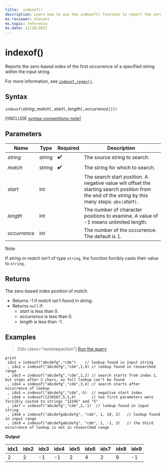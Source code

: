```yaml
---
title:  indexof() 
description: Learn how to use the indexof() function to report the zero-based index position of the input string.
ms.reviewer: alexans
ms.topic: reference
ms.date: 12/28/2022
---
```

# indexof()

Reports the zero-based index of the first occurrence of a specified string within the input string.

For more information, see [`indexof_regex()`](indexof-regex-function.md).

## Syntax

`indexof(`*string*`,`*match*`[,`*start*`[,`*length*`[,`*occurrence*`]]])`

[!INCLUDE [syntax-conventions-note](../../includes/syntax-conventions-note.md)]

## Parameters

| Name | Type | Required | Description |
|--|--|--|--|
|*string*| string |  :heavy_check_mark: | The source string to search.|  
|*match*| string |  :heavy_check_mark: | The string for which to search.|
|*start*| int | | The search start position. A negative value will offset the starting search position from the end of the *string* by this many steps: `abs(`*start*`)`. |
|*length*| int | | The number of character positions to examine. A value of -1 means unlimited length.|
|*occurrence*| int | | The number of the occurrence. The default is 1.|

> [!NOTE]
> If *string* or *match* isn't of type `string`, the function forcibly casts their value to `string`.

## Returns

The zero-based index position of *match*.

* Returns -1 if *match* isn't found in *string*.
* Returns `null` if:
  * *start* is less than 0.
  * *occurrence* is less than 0.
  * *length* is less than -1.

## Examples

> [!div class="nextstepaction"]
> <a href="https://dataexplorer.azure.com/clusters/help/databases/Samples?query=H4sIAAAAAAAAA42STW6DMBCF9znFyJsWyVEKhCRd9DDGjIlVYqOxadLbd4LdqpUoioXFxu97b35Gsi5uwHa3Et7Aug5v3jwL1eoOTS+k4L8ogM9uB4P379MIxk+u47f8jVOEEJnRb0DeKdX/FFnKfbGEIQyoSJ+xA1KuR8isepVVzayk5AyKYgBD/pIkUEpo53B+DKBMRIIK9FlRkBA8mGkYvoNo5Z4itJgSZfP9inmdC/lrnky81hMROo3gTXbIyGYFuW2KucUOexXtByZoep7lh1/ysqr3zeEom9TUdFger1yapRBhVKQuyIkCXJHutZG27fDJ1YbInY4+Dy6AmGkCFI9DNCLbHVfSVnJbFo+uxGkB9MODBLyPq3yRUBVrmzZvR6a+Pkjd8q0zNZ6Rr6VucUpgAzgflzbyC/vZ0L4mAwAA" target="_blank">Run the query</a>

```kusto
print
 idx1 = indexof("abcdefg","cde")    // lookup found in input string
 , idx2 = indexof("abcdefg","cde",1,4) // lookup found in researched range 
 , idx3 = indexof("abcdefg","cde",1,2) // search starts from index 1, but stops after 2 chars, so full lookup can't be found
 , idx4 = indexof("abcdefg","cde",3,4) // search starts after occurrence of lookup
 , idx5 = indexof("abcdefg","cde",-5)  // negative start index
 , idx6 = indexof(1234567,5,1,4)       // two first parameters were forcibly casted to strings "12345" and "5"
 , idx7 = indexof("abcdefg","cde",2,-1)  // lookup found in input string
 , idx8 = indexof("abcdefgabcdefg", "cde", 1, 10, 2)   // lookup found in input range
 , idx9 = indexof("abcdefgabcdefg", "cde", 1, -1, 3)   // the third occurrence of lookup is not in researched range
```

**Output**

|idx1|idx2|idx3|idx4|idx5|idx6|idx7|idx8|idx9|
|----|----|----|----|----|----|----|----|----|
|2   |2   |-1  |-1  | 2  |4   |2   |9   |-1  |
